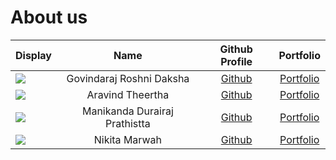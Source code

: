 # About us

| Display                                             |             Name              |              Github Profile               |                        Portfolio                         |
|-----------------------------------------------------|:-----------------------------:|:-----------------------------------------:|:--------------------------------------------------------:|
| ![](https://via.placeholder.com/100.png?text=Photo) |   Govindaraj Roshni Daksha    | [Github](https://github.com/roshnidaksha) |   [Portfolio](../docs/team/govindarajRoshniDaksha.md)    |
| ![](https://via.placeholder.com/100.png?text=Photo) |       Aravind Theertha        | [Github](https://github.com/theertha120)  |       [Portfolio](../docs/team/aravindTheertha.md)       |
| ![](https://via.placeholder.com/100.png?text=Photo) | Manikanda Durairaj Prathistta | [Github](https://github.com/prathisttam)  | [Portfolio](../docs/team/manikandaDurairajPrathistta.md) |
| ![](https://via.placeholder.com/100.png?text=Photo) |         Nikita Marwah         |   [Github](https://github.com/nmarwah7)   |        [Portfolio](../docs/team/nikitamarwah.md)         |
